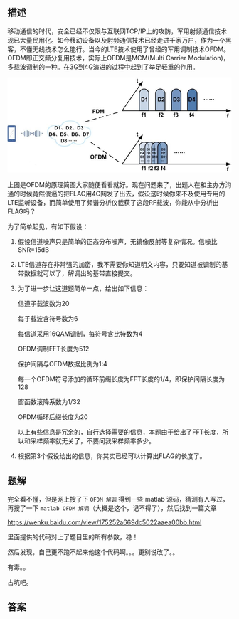 ## 描述

移动通信的时代，安全已经不仅限与互联网TCP/IP上的攻防，军用射频通信技术现已大量民用化。如今移动设备以及射频通信技术已经走进千家万户，作为一个黑客，不懂无线技术怎么能行。当今的LTE技术使用了曾经的军用调制技术OFDM。OFDM即正交频分复用技术，实际上OFDM是MCM(Multi Carrier Modulation)，多载波调制的一种。在3G到4G演进的过程中起到了举足轻重的作用。

![](./assets/66921470830160800.jpg)

上图是OFDM的原理简图大家随便看看就好。现在问题来了，出题人在和主办方沟通的时候竟然傻逼的把FLAG用4G网发了出去，假设这时候你来不及使用专用的LTE监听设备，而简单使用了频谱分析仪截获了这段RF载波，你能从中分析出FLAG吗？

为了简单起见，有如下假设：

1. 假设信道噪声只是简单的正态分布噪声，无镜像反射等复杂情况。信噪比SNR=15dB
2. LTE信道存在非常强的加密，我不需要你知道明文内容，只要知道被调制的基带数据就可以了，解调出的基带直接提交。
3. 为了进一步让这道题简单一点，给出如下信息：

   信道子载波数为20

   每子载波含符号数为6

   每信道采用16QAM调制，每符号含比特数为4

   OFDM调制FFT长度为512

   保护间隔与OFDM数据比例为1:4

   每一个OFDM符号添加的循环前缀长度为FFT长度的1/4，即保护间隔长度为128

   窗函数滚降系数为1/32

   OFDM循环后缀长度为20

   以上有些信息是冗余的，自行选择需要的信息，本题由于给出了FFT长度，所以和采样频率就无关了，不要问我采样频率多少。
4. 根据第3个假设给出的信息，你其实已经可以计算出FLAG的长度了。

## 题解

完全看不懂，但是网上搜了下 `OFDM 解调` 得到一些 matlab 源码，猜测有人写过，再搜了一下 `matlab OFDM 解调`（大概是这个，记不得了），然后找到一篇文章

https://wenku.baidu.com/view/175252a669dc5022aaea00bb.html

里面提供的代码对上了题目里的所有参数，稳！

然后发现，自己更不跑不起来他这个代码啊。。。更别说改了。。

有毒。。

占坑吧。

## 答案

